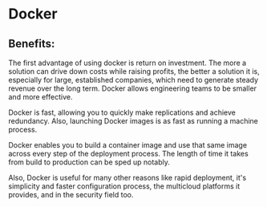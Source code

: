 # Docker #
## Benefits: ##
   The first advantage of using docker is return on investment.
   The more a solution can drive down costs while raising profits, the better a solution it is, especially for large, established companies, which need to generate steady revenue over the long term.
 Docker allows engineering teams to be smaller and more effective.

   Docker is fast, allowing you to quickly make replications and achieve redundancy. Also, launching Docker images is as fast as running a machine process.

   Docker enables you to build a container image and use that same image across every step of the deployment process. The length of time it takes from build to production can be sped up notably.

   Also, Docker is useful for many other reasons like rapid deployment, it's simplicity and faster configuration process, the multicloud platforms it provides, and in the security field too.
